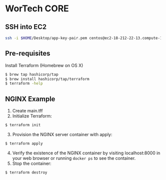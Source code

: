 # WorTech CORE

## SSH into EC2

```sh
ssh -i $HOME/Desktop/app-key-pair.pem centos@ec2-18-212-22-13.compute-1.amazonaws.com
```

## Pre-requisites

Install Terraform (Homebrew on OS X)

```bash
$ brew tap hashicorp/tap
$ brew install hashicorp/tap/terraform
$ terraform -help
```

## NGINX Example

1. Create main.tff
2. Initialize Terraform:

```sh
$ terraform init
```

3. Provision the NGINX server container with apply:

```sh
$ terraform apply
```

4. Verify the existence of the NGINX container by visiting localhost:8000 in your web browser or running `docker ps` to see the container.
5. Stop the container:

```sh
$ terraform destroy
```
